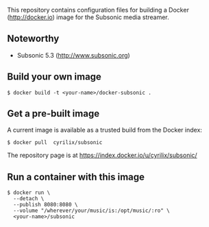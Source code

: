 
This repository contains configuration files for building a 
Docker (http://docker.io) image for the Subsonic media streamer.

## Noteworthy

* Subsonic 5.3 (http://www.subsonic.org)

## Build your own image

```shell
$ docker build -t <your-name>/docker-subsonic .
```

## Get a pre-built image

A current image is available as a trusted build from the Docker index:

```shell
$ docker pull  cyrilix/subsonic
```

The repository page is at
https://index.docker.io/u/cyrilix/subsonic/


## Run a container with this image

```shell
$ docker run \
  --detach \
  --publish 8080:8080 \
  --volume "/wherever/your/music/is:/opt/music/:ro" \
  <your-name>/subsonic

```

  
